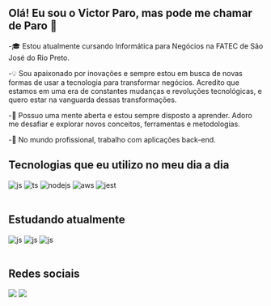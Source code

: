 ## Olá! Eu sou o Victor Paro, mas pode me chamar de Paro 👋

-🎓 Estou atualmente cursando Informática para Negócios na FATEC de São José do Rio Preto.

-💡 Sou apaixonado por inovações e sempre estou em busca de novas formas de usar a tecnologia para transformar negócios. Acredito que estamos em uma era de constantes mudanças e revoluções tecnológicas, e quero estar na vanguarda dessas transformações.

-🌱 Possuo uma mente aberta e estou sempre disposto a aprender. Adoro me desafiar e explorar novos conceitos, ferramentas e metodologias. 

-🔧 No mundo profissional, trabalho com aplicações back-end.

## Tecnologias que eu utilizo no meu dia a dia

<div style="display: inline_block">
  <img align="center" alt="js" src="https://img.shields.io/badge/JavaScript-F7DF1E?style=for-the-badge&logo=javascript&logoColor=black" />
  <img align="center" alt="ts" src="https://img.shields.io/badge/TypeScript-007ACC?style=for-the-badge&logo=typescript&logoColor=white" />
  <img align="center" alt="nodejs" src="https://img.shields.io/badge/Node.js-43853D?style=for-the-badge&logo=node.js&logoColor=white" />
  <img align="center" alt="aws" src="https://img.shields.io/badge/Amazon_AWS-232F3E?style=for-the-badge&logo=amazon-aws&logoColor=white" />
  <img align="center" alt="jest" src="https://img.shields.io/badge/Jest-323330?style=for-the-badge&logo=Jest&logoColor=white" />
</div><br/>

  ## Estudando atualmente 

  <div style="display: inline_block">
  <img align="center" alt="js" src="https://img.shields.io/badge/Python-3776AB?style=for-the-badge&logo=Python&logoColor=white" />
  <img align="center" alt="js" src="https://img.shields.io/badge/Data%20Science-FF6F00?style=for-the-badge&logo=Data-Science&logoColor=white" />
  <img align="center" alt="js" src="https://img.shields.io/badge/SQL-4479A1?style=for-the-badge&logo=sql&logoColor=white" />
</div><br/>
  
  ## Redes sociais
 
<div> 
  <a href="https://www.instagram.com/victorparo_/" target="_blank"><img src="https://img.shields.io/badge/-Instagram-%23E4405F?style=for-the-badge&logo=instagram&logoColor=white" target="_blank"></a> 
  <a href="https://www.linkedin.com/in/victor-paro-a75623216/" target="_blank"><img src="https://img.shields.io/badge/-LinkedIn-%230077B5?style=for-the-badge&logo=linkedin&logoColor=white" target="_blank"></a> 
  
</div>
